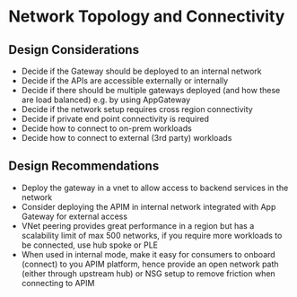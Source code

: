 # Network Topology and Connectivity
## Design Considerations
- Decide if the Gateway should be deployed to an internal network 
- Decide if the APIs are accessible externally or internally
- Decide if there should be multiple gateways deployed (and how these are load balanced) e.g. by using AppGateway
- Decide if the network setup requires cross region connectivity
- Decide if private end point connectivity is required
- Decide how to connect to on-prem workloads
- Decide how to connect to external (3rd party) workloads
## Design Recommendations
- Deploy the gateway in a vnet to allow access to backend services in the network
- Consider deploying the APIM in internal network integrated with App Gateway for external access 
- VNet peering provides great performance in a region but has a scalability limit of max 500 networks, if you require more workloads to be connected, use hub spoke or PLE
- When used in internal mode, make it easy for consumers to onboard (connect) to you APIM platform, hence provide an open network path (either through upstream hub) or NSG setup to remove friction when connecting to APIM
